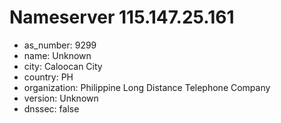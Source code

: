 # Nameserver 115.147.25.161

* as_number: 9299
* name: Unknown
* city: Caloocan City
* country: PH
* organization: Philippine Long Distance Telephone Company
* version: Unknown
* dnssec: false
